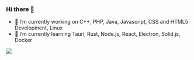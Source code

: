 ### Hi there 👋

- 🔭 I’m currently working on C++, PHP, Java, Javascript, CSS and HTML5 Development, Linux
- 🌱 I’m currently learning Tauri, Rust, Node.js, React, Electron, Solid.js, Docker

![](https://komarev.com/ghpvc/?username=filippo-bilardo&color=green)

<!--
**filippo-bilardo/filippo-bilardo** is a ✨ _special_ ✨ repository because its `README.md` (this file) appears on your GitHub profile.

Here are some ideas to get you started:

- 🔭 I’m currently working on ...
- 🌱 I’m currently learning ...
- 👯 I’m looking to collaborate on ...
- 🤔 I’m looking for help with ...
- 💬 Ask me about ...
- 📫 How to reach me: ...
- 😄 Pronouns: ...
- ⚡ Fun fact: ...
-->
